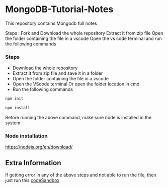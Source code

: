 # MongoDB-Tutorial-Notes
This repository contains Mongodb full notes


Steps : 
Fork and Download the whole repository
Extract it from zip file
Open the folder containing the file in a vscode
Open the vs code terminal and run the following commands
### Steps

- Download the whole repository
- Extract it from zip file and save it in a folder
- Open the folder containing the file in a vscode 
- Open the VScode terminal Or open the folder location in cmd
- Run the following commands


```bash
npm init
```

```bash
npm install
```

Before running the above command, make sure node is installed in the system
### Node installation 

https://nodejs.org/en/download/

## Extra Information

If getting error in any of the above steps and not able to run the file,
then just run this [codeSandbox](https://codesandbox.io/s/mongodb-tutorial-notes-we030f)


